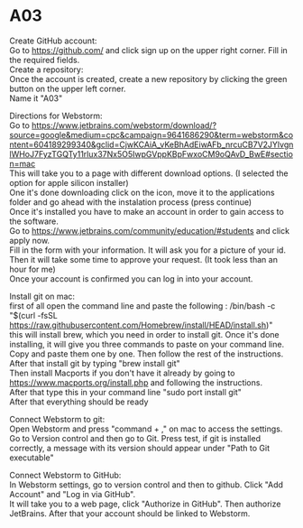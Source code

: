 # A03


Create GitHub account:
<br>Go to https://github.com/ and click sign up on the upper right corner.
Fill in the required fields.<br>
Create a repository: <br>
Once the account is created, create a new repository by clicking the green button on the upper left corner.<br>
Name it "A03"

Directions for Webstorm: <br>
Go to https://www.jetbrains.com/webstorm/download/?source=google&medium=cpc&campaign=9641686290&term=webstorm&content=604189299340&gclid=CjwKCAiA_vKeBhAdEiwAFb_nrcuCB7V2JYlvgnlWHoJ7FyzTGQTy11rlux37Nx5O5IwpGVppKBpFwxoCM9oQAvD_BwE#section=mac<br>
This will take you to a page with different download options. (I selected the option for apple silicon installer)<br>
One it's done downloading click on the icon, move it to the applications folder and go ahead with the instalation process (press continue)<br>
Once it's installed you have to make an account in order to gain access to the software.<br>
Go to https://www.jetbrains.com/community/education/#students and click apply now.<br>
Fill in the form with your information. It will ask you for a picture of your id. Then it will take some time to approve your request. (It took less than an hour for me)<br>
Once your account is confirmed you can log in into your account.<br>

Install git on mac: <br>
first of all open the command line and paste the following : /bin/bash -c "$(curl -fsSL https://raw.githubusercontent.com/Homebrew/install/HEAD/install.sh)" <br>
this will install brew, which you need in order to install git. Once it's done installing, it will give you three commands to paste on your command line.
Copy and paste them one by one. Then follow the rest of the instructions.<br>
After that install git by typing "brew install git"<br>
Then install Macports if you don't have it already by going to https://www.macports.org/install.php and following the instructions.<br>
After that type this in your command line "sudo port install git"<br>
After that everything should be ready<br>

Connect Webstorm to git: <br>
Open Webstorm and press "command + ," on mac to access the settings. Go to Version control and then go to Git. Press test, if git is installed correctly, a message with its version should appear under "Path to Git executable"

Connect Webstorm to GitHub: <br>
In Webstorm settings, go to version control and then to github. Click "Add Account" and "Log in via GitHub".<br>
It will take you to a web page, click "Authorize in GitHub". Then authorize JetBrains.
After that your account should be linked to Webstorm.
